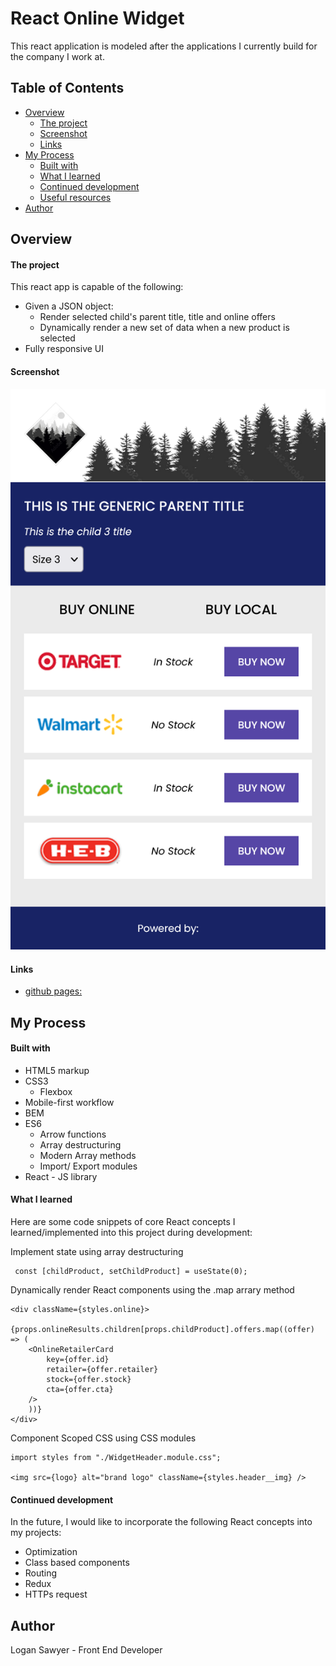 # React Online Widget

This react application is modeled after the applications I currently build for the company I work at.

## Table of Contents

- [Overview](#overview)
  - [The project](#the-project)
  - [Screenshot](#screenshot)
  - [Links](#links)
- [My Process](#my-process)
  - [Built with](#built-with)
  - [What I learned](#what-i-learned)
  - [Continued development](#continued-development)
  - [Useful resources](#useful-resources)
- [Author](#author)

## Overview

#### The project

This react app is capable of the following:

- Given a JSON object:
  - Render selected child's parent title, title and online offers
  - Dynamically render a new set of data when a new product is selected
- Fully responsive UI

#### Screenshot

![react-app-screenshot](./react-app-screenshot.png)

#### Links

- [github pages:](#)

## My Process

#### Built with

- HTML5 markup
- CSS3
  - Flexbox
- Mobile-first workflow
- BEM
- ES6
  - Arrow functions
  - Array destructuring
  - Modern Array methods
  - Import/ Export modules
- React - JS library

#### What I learned

Here are some code snippets of core React concepts I learned/implemented into this project during development:

Implement state using array destructuring

```
 const [childProduct, setChildProduct] = useState(0);
```

Dynamically render React components using the .map arrary method

```
<div className={styles.online}>
    {props.onlineResults.children[props.childProduct].offers.map((offer) => (
    <OnlineRetailerCard
        key={offer.id}
        retailer={offer.retailer}
        stock={offer.stock}
        cta={offer.cta}
    />
    ))}
</div>
```

Component Scoped CSS using CSS modules

```
import styles from "./WidgetHeader.module.css";

<img src={logo} alt="brand logo" className={styles.header__img} />
```

#### Continued development

In the future, I would like to incorporate the following React concepts into my projects:

- Optimization
- Class based components
- Routing
- Redux
- HTTPs request

## Author

Logan Sawyer - Front End Developer
